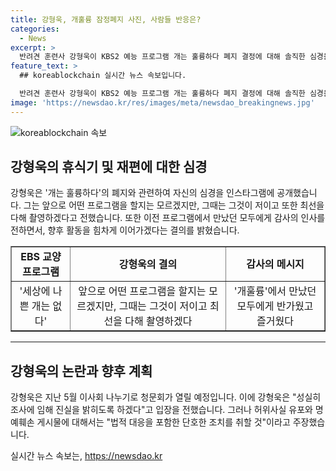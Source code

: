 ```yaml
---
title: 강형욱, 개훌륭 잠정폐지 사진, 사람들 반응은?
categories:
  - News
excerpt: >
  반려견 훈련사 강형욱이 KBS2 예능 프로그램 개는 훌륭하다 폐지 결정에 대해 솔직한 심경을 털어놨다. 이에 대한 논란과 관련, 그의 행보와 관련된 최신 소식을 요약해보겠습니다. KBS는 개는 훌륭하다의 휴식기 후 리뉴얼 프로그램 방송 예정이지만 강형욱의 출연은 미지수. 지난 5월 갑질 의혹에 휘말려 화제가 된 바, 이에 대한 강형욱의 입장 및 관련된 경찰 조사 상황 등 다양한 이슈가 이어지고 있다. 함께 보듬컴퍼니 직원들을 고소한 혐의와 관련해 정면으로 입장을 전한 강형욱은 법적 대응을 암시했다. (150자)
feature_text: >
  ## koreablockchain 실시간 뉴스 속보입니다.

  반려견 훈련사 강형욱이 KBS2 예능 프로그램 개는 훌륭하다 폐지 결정에 대해 솔직한 심경을 털어놨다. 이에 대한 논란과 관련, 그의 행보와 관련된 최신 소식을 요약해보겠습니다. KBS는 개는 훌륭하다의 휴식기 후 리뉴얼 프로그램 방송 예정이지만 강형욱의 출연은 미지수. 지난 5월 갑질 의혹에 휘말려 화제가 된 바, 이에 대한 강형욱의 입장 및 관련된 경찰 조사 상황 등 다양한 이슈가 이어지고 있다. 함께 보듬컴퍼니 직원들을 고소한 혐의와 관련해 정면으로 입장을 전한 강형욱은 법적 대응을 암시했다. (150자)
image: 'https://newsdao.kr/res/images/meta/newsdao_breakingnews.jpg'
---
```


<p><img src="https://newsdao.kr/res/images/meta/newsdao_breakingnews.jpg" alt="koreablockchain 속보" /></p>

<h2 data-ke-size="size26">강형욱의 휴식기 및 재편에 대한 심경</h2>

<p data-ke-size="size16">강형욱은 '개는 훌륭하다'의 폐지와 관련하여 자신의 심경을 인스타그램에 공개했습니다. 그는 앞으로 어떤 프로그램을 할지는 모르겠지만, 그때는 그것이 저이고 또한 최선을 다해 촬영하겠다고 전했습니다. 또한 이전 프로그램에서 만났던 모두에게 감사의 인사를 전하면서, 향후 활동을 힘차게 이어가겠다는 결의를 밝혔습니다.</p>

<table style="width: 100%;" border="1">
<tbody>
<tr>
<td style="text-align: center; height: 17px;"><b>EBS 교양 프로그램</b></td>
<td style="text-align: center; height: 17px;"><b>강형욱의 결의</b></td>
<td style="text-align: center; height: 17px;"><b>감사의 메시지</b></td>
</tr>
<tr>
<td style="text-align: center; height: 17px;">'세상에 나쁜 개는 없다'</td>
<td style="text-align: center; height: 17px;">앞으로 어떤 프로그램을 할지는 모르겠지만, 그때는 그것이 저이고 최선을 다해 촬영하겠다</td>
<td style="text-align: center; height: 17px;">'개훌륭'에서 만났던 모두에게 반가웠고 즐거웠다</td>
</tr>
</tbody>
</table>

<hr>

<h2 data-ke-size="size26">강형욱의 논란과 향후 계획</h2>

<p data-ke-size="size16">강형욱은 지난 5월 이사회 나누기로 청문회가 열릴 예정입니다. 이에 강형욱은 "성실히 조사에 임해 진실을 밝히도록 하겠다"고 입장을 전했습니다. 그러나 허위사실 유포와 명예훼손 게시물에 대해서는 "법적 대응을 포함한 단호한 조치를 취할 것"이라고 주장했습니다.</p>
실시간 뉴스 속보는, <a href="https://newsdao.kr" rel="dofollow">https://newsdao.kr</a>


